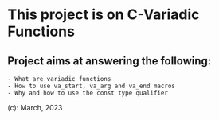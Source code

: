 # This project is on C-Variadic Functions #

## Project aims at answering the following: ##
	- What are variadic functions
	- How to use va_start, va_arg and va_end macros
	- Why and how to use the const type qualifier
(c): March, 2023
